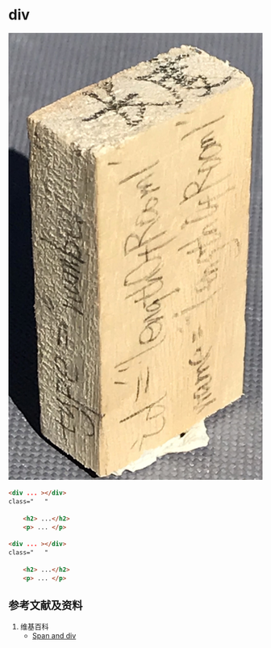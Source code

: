 ﻿# div

![](/images/用实体模型表达Web前端开发的基本组件/Form(input)/input01.jpg)

```html
<div ... ></div>
class="   "

	<h2> ...</h2>
	<p> ... </p>

<div ... ></div>
class="   "

	<h2> ...</h2>
	<p> ... </p>
```

## 参考文献及资料

1. 维基百科
	- [Span and div](https://en.wikipedia.org/wiki/Span_and_div) 